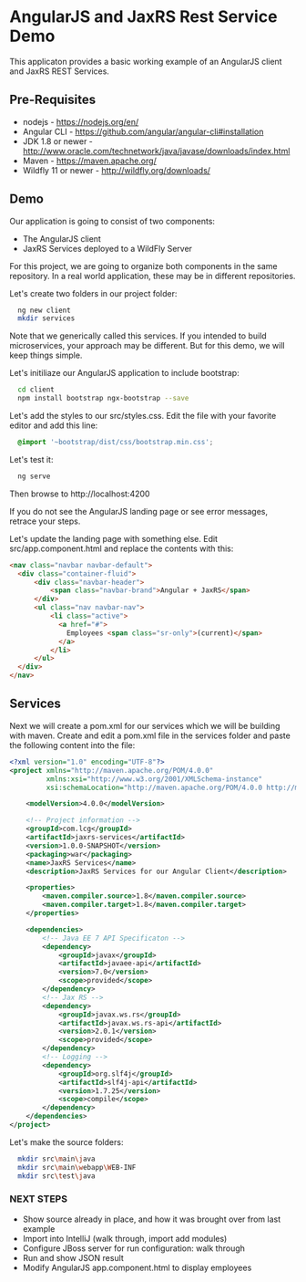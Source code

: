 # AngularJS and JaxRS Rest Service Demo

This applicaton provides a basic working example of an AngularJS client and JaxRS REST Services.

## Pre-Requisites

* nodejs - https://nodejs.org/en/
* Angular CLI - https://github.com/angular/angular-cli#installation
* JDK 1.8 or newer - http://www.oracle.com/technetwork/java/javase/downloads/index.html
* Maven - https://maven.apache.org/
* Wildfly 11 or newer - http://wildfly.org/downloads/

## Demo

Our application is going to consist of two components:

* The AngularJS client
* JaxRS Services deployed to a WildFly Server

For this project, we are going to organize both components in the same repository.  In a real world application, these may be in different repositories. 

Let's create two folders in our project folder:

```sh
  ng new client
  mkdir services
```

Note that we generically called this services.  If you intended to build microservices, your approach may be different.  But for this demo, we will keep things simple.

Let's initiliaze our AngularJS application to include bootstrap:

```sh
  cd client
  npm install bootstrap ngx-bootstrap --save
```

Let's add the styles to our src/styles.css.  Edit the file with your favorite editor and add this line:

```css
  @import '~bootstrap/dist/css/bootstrap.min.css';
```

Let's test it:

```sh
  ng serve
```

Then browse to http://localhost:4200

If you do not see the AngularJS landing page or see error messages, retrace your steps.

Let's update the landing page with something else.  Edit src/app.component.html and replace the contents with this:

```html
<nav class="navbar navbar-default">
  <div class="container-fluid">
      <div class="navbar-header">
          <span class="navbar-brand">Angular + JaxRS</span>
      </div>
      <ul class="nav navbar-nav">
          <li class="active">
            <a href="#">
              Employees <span class="sr-only">(current)</span>
            </a>
          </li>
      </ul>
  </div>
</nav>
```

## Services

Next we will create a pom.xml for our services which we will be building with maven.  Create and edit a pom.xml file in the services folder and paste the following content into the file:

```xml
<?xml version="1.0" encoding="UTF-8"?>
<project xmlns="http://maven.apache.org/POM/4.0.0"
         xmlns:xsi="http://www.w3.org/2001/XMLSchema-instance"
         xsi:schemaLocation="http://maven.apache.org/POM/4.0.0 http://maven.apache.org/maven-v4_0_0.xsd">

    <modelVersion>4.0.0</modelVersion>

    <!-- Project information -->
    <groupId>com.lcg</groupId>
    <artifactId>jaxrs-services</artifactId>
    <version>1.0.0-SNAPSHOT</version>
    <packaging>war</packaging>
    <name>JaxRS Services</name>
    <description>JaxRS Services for our Angular Client</description>

    <properties>
        <maven.compiler.source>1.8</maven.compiler.source>
        <maven.compiler.target>1.8</maven.compiler.target>
    </properties>

    <dependencies>
        <!-- Java EE 7 API Specificaton -->
        <dependency>
            <groupId>javax</groupId>
            <artifactId>javaee-api</artifactId>
            <version>7.0</version>
            <scope>provided</scope>
        </dependency>
        <!-- Jax RS -->
        <dependency>
            <groupId>javax.ws.rs</groupId>
            <artifactId>javax.ws.rs-api</artifactId>
            <version>2.0.1</version>
            <scope>provided</scope>
        </dependency>
        <!-- Logging -->
        <dependency>
            <groupId>org.slf4j</groupId>
            <artifactId>slf4j-api</artifactId>
            <version>1.7.25</version>
            <scope>compile</scope>
        </dependency>
    </dependencies>
</project>
```

Let's make the source folders:

```sh
  mkdir src\main\java
  mkdir src\main\webapp\WEB-INF
  mkdir src\test\java
```

### NEXT STEPS

* Show source already in place, and how it was brought over from last example
* Import into IntelliJ (walk through, import add modules)
* Configure JBoss server for run configuration: walk through
* Run and show JSON result
* Modify AngularJS app.component.html to display employees
